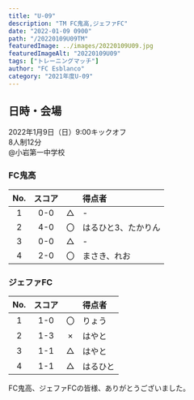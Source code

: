 ```yaml
---
title: "U-09"
description: "TM FC鬼高,ジェファFC"
date: "2022-01-09 0900"
path: "/20220109U09TM"
featuredImage: ../images/20220109U09.jpg
featuredImageAlt: "20220109U09"
tags: ["トレーニングマッチ"]
author: "FC Esblanco"
category: "2021年度U-09"
---
```


## 日時・会場

2022年1月9日（日）9:00キックオフ<br>
8人制12分<br>
@小岩第一中学校

### FC鬼高

| No.| スコア |   | 得点者  |
|:--:|:------:|:-:|:--------|
| 1  | 0-0 | △ |-|
| 2  | 4-0 | 〇 |はるひと3、たかりん|
| 3  | 0-0 | △ |-|
| 4  | 2-0 | 〇 |まさき、れお|

### ジェファFC

| No.| スコア |   | 得点者  |
|:--:|:------:|:-:|:--------|
| 1  | 1-0 | 〇 |りょう|
| 2  | 1-3 | × |はやと|
| 3  | 1-1 | △ |はやと|
| 4  | 1-1 | △ |はるひと|

FC鬼高、ジェファFCの皆様、ありがとうございました。